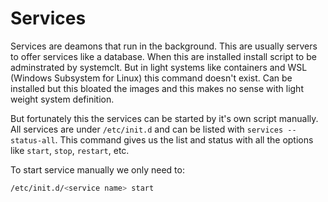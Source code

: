 # Services
Services are deamons that run in the background. This are usually servers to offer services like a database. When this are installed install script to be adminstrated by systemclt. But in light systems like containers and WSL (Windows Subsystem for Linux) this command doesn't exist. Can be installed but this bloated the images and this makes no sense with light weight system definition.

But fortunately this the services can be started by it's own script manually. All services are under `/etc/init.d` and can be listed with `services --status-all`. This command gives us the list and status with all the options like `start`, `stop`, `restart`, etc.

To start service manually we only need to:
```bash
/etc/init.d/<service name> start
```
